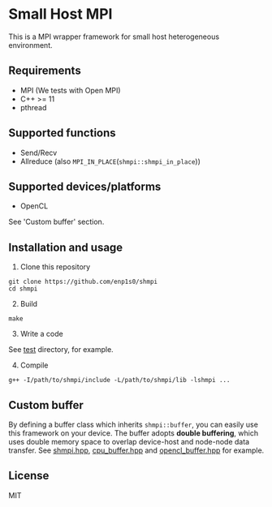 # Small Host MPI

This is a MPI wrapper framework for small host heterogeneous environment.

## Requirements
- MPI (We tests with Open MPI)
- C++ >= 11
- pthread

## Supported functions
- Send/Recv
- Allreduce (also `MPI_IN_PLACE`(`shmpi::shmpi_in_place`))

## Supported devices/platforms
- OpenCL

See 'Custom buffer' section.

## Installation and usage
1. Clone this repository
```
git clone https://github.com/enp1s0/shmpi
cd shmpi
```

2. Build
```
make
```

3. Write a code

See [test](./test) directory, for example.

4. Compile
```
g++ -I/path/to/shmpi/include -L/path/to/shmpi/lib -lshmpi ...
```

## Custom buffer
By defining a buffer class which inherits `shmpi::buffer`, you can easily use this framework on your device.
The buffer adopts **double buffering**, which uses double memory space to overlap device-host and node-node data transfer.
See [shmpi.hpp](./include/shmpi/shmpi.hpp), [cpu_buffer.hpp](./test/cpu_buffer.hpp) and [opencl_buffer.hpp](./include/shmpi/opencl_buffer.hpp) for example.

## License
MIT
